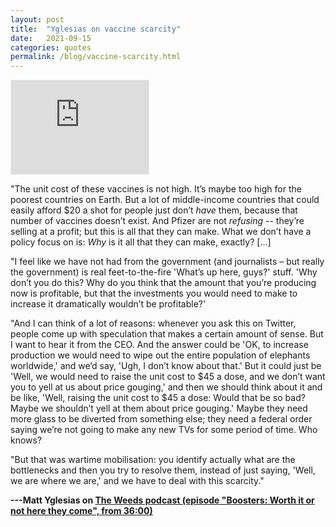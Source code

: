 ```yaml
---
layout: post
title:  "Yglesias on vaccine scarcity"
date:   2021-09-15
categories: quotes
permalink: /blog/vaccine-scarcity.html
---
```


<iframe style="border: solid 1px #e4edf2;" src="https://www.stitcher.com/embed/73953/86322642" width="220" height="150" frameborder="0" scrolling="no"></iframe>

"The unit cost of these vaccines is not high. It’s maybe too high for the poorest countries on Earth. But a lot of middle-income countries that could easily afford \$20 a shot for people just don’t _have_ them, because that number of vaccines doesn’t exist. And Pfizer are not _refusing_ -- they’re selling at a profit; but this is all that they can make. What we don’t have a policy focus on is: _Why_ is it all that they can make, exactly? […]

"I feel like we have not had from the government (and journalists – but really the government) is real feet-to-the-fire 'What’s up here, guys?' stuff. 'Why don’t you do this? Why do you think that the amount that you’re producing now is profitable, but that the investments you would need to make to increase it dramatically wouldn’t be profitable?'

"And I can think of a lot of reasons: whenever you ask this on Twitter, people come up with speculation that makes a certain amount of sense. But I want to hear it from the CEO. And the answer could be 'OK, to increase production we would need to wipe out the entire population of elephants worldwide,' and we’d say, 'Ugh, I don’t know about that.' But it could just be 'Well, we would need to raise the unit cost to \$45 a dose, and we don’t want you to yell at us about price gouging,' and then we should think about it and be like, 'Well, raising the unit cost to \$45 a dose: Would that be so bad? Maybe we shouldn’t yell at them about price gouging.' Maybe they need more glass to be diverted from something else; they need a federal order saying we’re not going to make any new TVs for some period of time. Who knows?

"But that was wartime mobilisation: you identify actually what are the bottlenecks and then you try to resolve them, instead of just saying, 'Well, we are where we are,' and we have to deal with this scarcity."

**---Matt Yglesias on [The Weeds podcast (episode "Boosters: Worth it or not here they come", from 36:00)](https://player.fm/series/the-weeds/boosters-worth-it-or-not-here-they-come?t=2160)**
